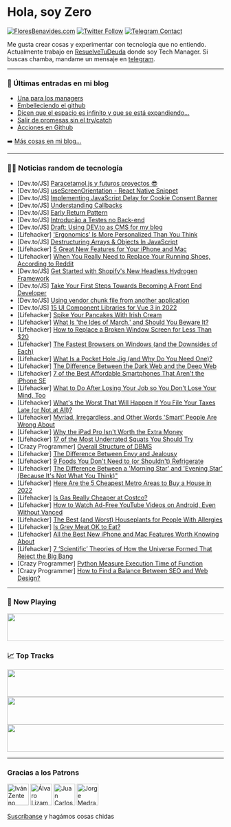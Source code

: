# Hola, soy Zero

[![FloresBenavides.com](https://img.shields.io/website?down_message=oops&label=MiBlog&style=for-the-badge&up_message=online&url=https%3A%2F%2Ffloresbenavides.com)](https://floresbenavides.com) [![Twitter Follow](https://img.shields.io/twitter/follow/ZeroDragon?color=%231DA1F2&label=Follow&logo=twitter&logoColor=ffffff&style=for-the-badge)](https://twitter.com/zerodragon) [![Telegram Contact](https://img.shields.io/badge/escr%C3%ADbeme-ZeroDragon-%2326A5E4?style=for-the-badge&logo=telegram)](https://t.me/zerodragon)

Me gusta crear cosas y experimentar con tecnología que no entiendo.
Actualmente trabajo en [ResuelveTuDeuda](http://github.com/resuelve) donde soy Tech Manager.
Si buscas chamba, mandame un mensaje en [telegram](https://t.me/zerodragon).

---

### 📕 Últimas entradas en mi blog
<!-- BLOG-POST-LIST:START -->
- [Una para los managers](https://floresbenavides.com/una-para-los-managers/)
- [Embelleciendo el github](https://floresbenavides.com/embelleciendo-el-github/)
- [Dicen que el espacio es infinito y que se está expandiendo…](https://floresbenavides.com/dicen-que-el-espacio-es-infinito-y-que-se-esta-expandiendo/)
- [Salir de promesas sin el try/catch](https://floresbenavides.com/salir-de-promesas-sin-el-try-catch/)
- [Acciones en Github](https://floresbenavides.com/acciones-en-github/)
<!-- BLOG-POST-LIST:END -->

➡️ [Más cosas en mi blog...](https://floresbenavides.com)

---

### 👨‍💻 Noticias random de tecnología
<!-- TECH-POSTS:START -->
- [Dev.to/JS] [Paracetamol.js y futuros proyectos 😎](https://dev.to/duxtech/paracetamoljs-y-futuros-proyectos-4ene)
- [Dev.to/JS] [useScreenOrientation - React Native Snippet](https://dev.to/robertmetcalfe/usescreenorientation-react-native-snippet-31h2)
- [Dev.to/JS] [Implementing JavaScript Delay for Cookie Consent Banner](https://dev.to/idarek/implementing-javascript-delay-for-cookie-consent-banner-2e90)
- [Dev.to/JS] [Understanding Callbacks](https://dev.to/i3uckwheat/understanding-callbacks-2o9e)
- [Dev.to/JS] [Early Return Pattern](https://dev.to/i3uckwheat/early-return-pattern-558i)
- [Dev.to/JS] [Introdução a Testes no Back-end](https://dev.to/gabrielhsilvestre/introducao-a-testes-no-back-end-4la8)
- [Dev.to/JS] [Draft: Using DEV.to as CMS for my blog](https://dev.to/infinitenil/draft-using-devto-as-cms-for-my-blog-27oo)
- [Lifehacker] [&#39;Ergonomics’ Is More Personalized Than You Think](https://lifehacker.com/ergonomics-is-more-personalized-than-you-think-1848655842)
- [Dev.to/JS] [Destructuring Arrays &amp; Objects In JavaScript](https://dev.to/jassin82/destructuring-arrays-objects-in-javascript-4b46)
- [Lifehacker] [5 Great New Features for Your iPhone and Mac](https://lifehacker.com/5-great-new-features-for-your-iphone-and-mac-1848656725)
- [Lifehacker] [When You Really Need to Replace Your Running Shoes, According to Reddit](https://lifehacker.com/when-you-really-need-to-replace-your-running-shoes-acc-1848654849)
- [Dev.to/JS] [Get Started with Shopify&#39;s New Headless Hydrogen Framework](https://dev.to/iskurbanov/get-started-with-shopifys-new-headless-hydrogen-framework-412l)
- [Dev.to/JS] [Take Your First Steps Towards Becoming A Front End Developer](https://dev.to/programamkenya/take-your-first-steps-towards-becoming-a-front-end-developer-2b9)
- [Dev.to/JS] [Using vendor chunk file from another application](https://dev.to/steerclear90/using-vendor-chunk-file-from-another-application-5b9l)
- [Dev.to/JS] [15 UI Component Libraries for Vue 3 in 2022](https://dev.to/roblevintennis/15-ui-component-libraries-for-vue-3-in-2022-4kl1)
- [Lifehacker] [Spike Your Pancakes With Irish Cream](https://lifehacker.com/spike-your-pancakes-with-irish-cream-1848656004)
- [Lifehacker] [What Is &#39;the Ides of March,&#39; and Should You Beware It?](https://lifehacker.com/what-is-the-ides-of-march-and-should-you-beware-it-1848656017)
- [Lifehacker] [How to Replace a Broken Window Screen for Less Than $20](https://lifehacker.com/how-to-replace-a-broken-window-screen-for-less-than-20-1848653405)
- [Lifehacker] [The Fastest Browsers on Windows &lpar;and the Downsides of Each&rpar;](https://lifehacker.com/the-fastest-browsers-on-windows-and-the-downsides-of-e-1848655246)
- [Lifehacker] [What Is a Pocket Hole Jig &lpar;and Why Do You Need One&rpar;?](https://lifehacker.com/what-is-a-pocket-hole-jig-and-why-do-you-need-one-1848639359)
- [Lifehacker] [The Difference Between the Dark Web and the Deep Web](https://lifehacker.com/the-difference-between-the-dark-web-and-the-deep-web-1848654878)
- [Lifehacker] [7 of the Best Affordable Smartphones That Aren&#39;t the iPhone SE](https://lifehacker.com/7-of-the-best-affordable-smartphones-that-arent-the-iph-1848653516)
- [Lifehacker] [What to Do After Losing Your Job so You Don&#39;t Lose Your Mind, Too](https://lifehacker.com/what-to-do-after-losing-your-job-so-you-dont-lose-your-1848621909)
- [Lifehacker] [What&#39;s the Worst That Will Happen If You File Your Taxes Late &lpar;or Not at All&rpar;?](https://lifehacker.com/whats-the-worst-that-will-happen-if-you-file-your-taxes-1848654796)
- [Lifehacker] [Myriad, Irregardless, and Other Words &#39;Smart&#39; People Are Wrong About](https://lifehacker.com/myriad-irregardless-and-other-words-smart-people-are-1848635736)
- [Lifehacker] [Why the iPad Pro Isn&#39;t Worth the Extra Money](https://lifehacker.com/why-the-ipad-pro-isnt-worth-the-extra-money-1848648748)
- [Lifehacker] [17 of the Most Underrated Squats You Should Try](https://lifehacker.com/17-of-the-most-underrated-squats-you-should-try-1848651673)
- [Crazy Programmer] [Overall Structure of DBMS](https://www.thecrazyprogrammer.com/2022/03/structure-of-dbms.html)
- [Lifehacker] [The Difference Between Envy and Jealousy](https://lifehacker.com/the-difference-between-envy-and-jealousy-1848630500)
- [Lifehacker] [9 Foods You Don&#39;t Need to &lpar;or Shouldn&#39;t&rpar; Refrigerate](https://lifehacker.com/9-foods-you-dont-need-to-or-shouldnt-refrigerate-1848618041)
- [Lifehacker] [The Difference Between a &#39;Morning Star&#39; and &#39;Evening Star&#39; &lpar;Because It&#39;s Not What You Think&rpar;&quot;](https://lifehacker.com/the-difference-between-a-morning-star-and-evening-star-1848651570)
- [Lifehacker] [Here Are the 5 Cheapest Metro Areas to Buy a House in 2022](https://lifehacker.com/here-are-the-5-cheapest-metro-areas-to-buy-a-house-in-2-1848650897)
- [Lifehacker] [Is Gas Really Cheaper at Costco?](https://lifehacker.com/is-gas-really-cheaper-at-costco-1848651490)
- [Lifehacker] [How to Watch Ad-Free YouTube Videos on Android, Even Without Vanced](https://lifehacker.com/how-to-watch-ad-free-youtube-videos-on-android-even-wi-1848649514)
- [Lifehacker] [The Best &lpar;and Worst&rpar; Houseplants for People With Allergies](https://lifehacker.com/the-best-and-worst-houseplants-for-people-with-allerg-1848648538)
- [Lifehacker] [Is Grey Meat OK to Eat?](https://lifehacker.com/is-grey-meat-ok-to-eat-1848650223)
- [Lifehacker] [All the Best New iPhone and Mac Features Worth Knowing About](https://lifehacker.com/all-the-best-new-iphone-and-mac-features-worth-knowing-1848645135)
- [Lifehacker] [7 ‘Scientific’ Theories of How the Universe Formed That Reject the Big Bang](https://lifehacker.com/7-scientific-theories-of-how-the-universe-formed-that-1848650132)
- [Crazy Programmer] [Python Measure Execution Time of Function](https://www.thecrazyprogrammer.com/2022/03/python-measure-execution-time.html)
- [Crazy Programmer] [How to Find a Balance Between SEO and Web Design?](https://www.thecrazyprogrammer.com/2022/03/how-to-find-a-balance-between-seo-and-web-design.html)<!-- TECH-POSTS:END -->

---

### 🎵 Now Playing
<a href="https://spotify-now-playing-dun.vercel.app/now-playing?open"><img src="https://spotify-now-playing-dun.vercel.app/now-playing" width="540" height="64"></a>

### 📈 Top Tracks
<a href="https://spotify-now-playing-dun.vercel.app/top-tracks?i=1&open"><img src="https://spotify-now-playing-dun.vercel.app/top-tracks?i=1" width="540" height="64"></a>
<a href="https://spotify-now-playing-dun.vercel.app/top-tracks?i=2&open"><img src="https://spotify-now-playing-dun.vercel.app/top-tracks?i=2" width="540" height="64"></a>
<a href="https://spotify-now-playing-dun.vercel.app/top-tracks?i=3&open"><img src="https://spotify-now-playing-dun.vercel.app/top-tracks?i=3" width="540" height="64"></a>

---

### Gracias a los Patrons
[<img src="https://avatars.githubusercontent.com/u/243380?v=4" alt="Iván Zenteno" width="50px">](https://github.com/k001) [<img src="https://avatars.githubusercontent.com/u/19955639?v=4" alt="Álvaro Lizama" width="50px">](https://github.com/alvarolizama) [<img src="https://avatars.githubusercontent.com/u/2718753?v=4" alt="Juan Carlos Ruiz" width="50px">](https://github.com/JuanCrg90) [<img src="https://avatars.githubusercontent.com/u/37025?v=4" alt="Jorge Medrano" width="50px">](https://github.com/h1pp1e) 

[Suscríbanse](https://www.patreon.com/zerodragon) y hagámos cosas chidas
